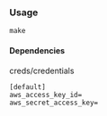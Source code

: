 ### Usage
```
make
```

#### Dependencies
creds/credentials

```
[default]
aws_access_key_id=
aws_secret_access_key=
```
